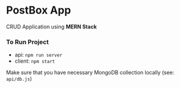 # PostBox App

CRUD Application using **MERN Stack**

### To Run Project

- api: `npm run server`
- client: `npm start`

Make sure that you have necessary MongoDB collection locally (see: `api/db.js`)
